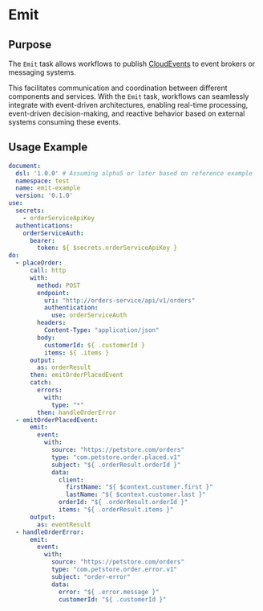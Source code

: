 
<!-- Exemples are valided -->

# Emit

## Purpose

The `Emit` task allows workflows to publish [CloudEvents](https://cloudevents.io/) to event brokers or messaging
systems.

This facilitates communication and coordination between different components and services. With the `Emit` task,
workflows can seamlessly integrate with event-driven architectures, enabling real-time processing, event-driven
decision-making, and reactive behavior based on external systems consuming these events.

## Usage Example

```yaml
document:
  dsl: '1.0.0' # Assuming alpha5 or later based on reference example
  namespace: test
  name: emit-example
  version: '0.1.0'
use:
  secrets:
    - orderServiceApiKey
  authentications:
    orderServiceAuth:
      bearer:
        token: ${ $secrets.orderServiceApiKey }
do:
  - placeOrder:
      call: http
      with:
        method: POST
        endpoint:
          uri: "http://orders-service/api/v1/orders"
          authentication:
            use: orderServiceAuth
        headers:
          Content-Type: "application/json"
        body:
          customerId: ${ .customerId }
          items: ${ .items }
      output:
        as: orderResult
      then: emitOrderPlacedEvent
      catch:
        errors:
          with:
            type: "*"
        then: handleOrderError
  - emitOrderPlacedEvent:
      emit:
        event:
          with:
            source: "https://petstore.com/orders"
            type: "com.petstore.order.placed.v1"
            subject: "${ .orderResult.orderId }"
            data:
              client:
                firstName: "${ $context.customer.first }"
                lastName: "${ $context.customer.last }"
              orderId: "${ .orderResult.orderId }"
              items: "${ .orderResult.items }"
      output:
        as: eventResult
  - handleOrderError:
      emit:
        event:
          with:
            source: "https://petstore.com/orders"
            type: "com.petstore.order.error.v1"
            subject: "order-error"
            data:
              error: "${ .error.message }"
              customerId: "${ .customerId }"